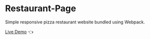 # Restaurant-Page

Simple responsive pizza restaurant website bundled using Webpack.

[Live Demo](https://mariuszciaston.github.io/Restaurant-Page/) :point_left:


